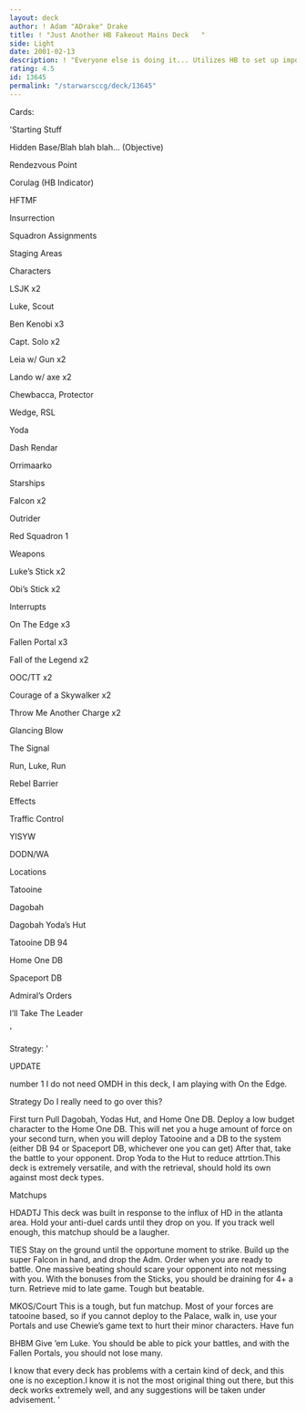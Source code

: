 ```yaml
---
layout: deck
author: ! Adam "ADrake" Drake
title: ! "Just Another HB Fakeout Mains Deck   "
side: Light
date: 2001-02-13
description: ! "Everyone else is doing it... Utilizes HB to set up important systems. Recycles big destinies for opportunistic battles and retrieval."
rating: 4.5
id: 13645
permalink: "/starwarsccg/deck/13645"
---
```

Cards: 

'Starting Stuff

Hidden Base/Blah blah blah... (Objective)

Rendezvous Point

Corulag (HB Indicator)

HFTMF

Insurrection

Squadron Assignments

Staging Areas


Characters

LSJK x2

Luke, Scout 

Ben Kenobi x3

Capt. Solo x2

Leia w/ Gun x2

Lando w/ axe x2

Chewbacca, Protector

Wedge, RSL

Yoda

Dash Rendar

Orrimaarko


Starships

Falcon x2

Outrider

Red Squadron 1


Weapons

Luke’s Stick x2

Obi’s Stick x2


Interrupts

On The Edge x3

Fallen Portal x3

Fall of the Legend x2

OOC/TT x2

Courage of a Skywalker x2

Throw Me Another Charge x2

Glancing Blow

The Signal

Run, Luke, Run

Rebel Barrier


Effects

Traffic Control

YISYW

DODN/WA


Locations

Tatooine

Dagobah

Dagobah Yoda’s Hut

Tatooine DB 94

Home One DB

Spaceport DB


Admiral’s Orders

I’ll Take The Leader

'

Strategy: '

UPDATE 

number 1 I do not need OMDH in this deck, I am playing with On the Edge. 


Strategy Do I really need to go over this?


First turn Pull Dagobah, Yodas Hut, and Home One DB. Deploy a low budget character to the Home One DB. This will net you a huge amount of force on your second turn, when you will deploy Tatooine and a DB to the system (either DB 94 or Spaceport DB, whichever one you can get) After that, take the battle to your opponent. Drop Yoda to the Hut to reduce attrtion.This deck is extremely versatile, and with the retrieval, should hold its own against most deck types.


Matchups


HDADTJ This deck was built in response to the influx of HD in the atlanta area. Hold your anti-duel cards until they drop on you. If you track well enough, this matchup should be a laugher.


TIES Stay on the ground until the opportune moment to strike. Build up the super Falcon in hand, and drop the Adm. Order when you are ready to battle. One massive beating should scare your opponent into not messing with you. With the bonuses from the Sticks, you should be draining for 4+ a turn. Retrieve mid to late game. Tough but beatable.


MKOS/Court This is a tough, but fun matchup. Most of your forces are tatooine based, so if you cannot deploy to the Palace, walk in, use your Portals and use Chewie’s game text to hurt their minor characters. Have fun


BHBM Give ’em Luke. You should be able to pick your battles, and with the Fallen Portals, you should not lose many. 


I know that every deck has problems with a certain kind of deck, and this one is no exception.I know it is not the most original thing out there, but this deck works extremely well, and any suggestions will be taken under advisement.   '
